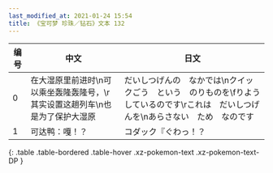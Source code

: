 ```yaml
---
last_modified_at: 2021-01-24 15:54
title: 《宝可梦 珍珠／钻石》文本 132
---
```

| 编号 | 中文 | 日文 |
| ---- | ---- | ---- |
| 0 | 在大湿原里前进时\n可以乘坐轰隆轰隆号，\r其实设置这趟列车\n也是为了保护大湿原 | だいしつげんの　なかでは\nクイックごう　という　のりものを\fりよう　しているのです\rこれは　だいしつげんを\nあらさない　ため　なのです |
| 1 | 可达鸭：嘎！？ | コダック『ぐわっ！？ |
{: .table .table-bordered .table-hover .xz-pokemon-text .xz-pokemon-text-DP }